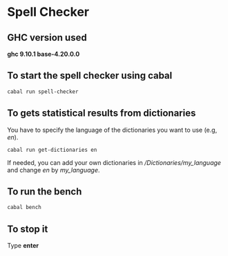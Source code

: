 # Spell Checker
## GHC version used

**ghc   9.10.1     base-4.20.0.0**

## To start the spell checker using cabal
``` sh
cabal run spell-checker
```

## To gets statistical results from dictionaries
You have to specify the language of the dictionaries you want to use (e.g, _en_).  
```
cabal run get-dictionaries en
```
If needed, you can add your own dictionaries in _/Dictionaries/my_language_ and change _en_ by _my\_language_.

## To run the bench 
``` sh
cabal bench
```

## To stop it
Type **enter**
